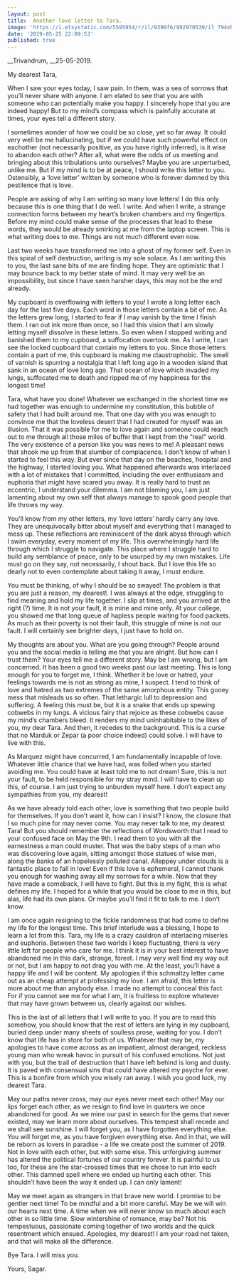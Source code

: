 ```yaml
---
layout: post
title:  Another love letter to Tara.
image: 'https://i.etsystatic.com/5595954/r/il/9390f6/992970530/il_794xN.992970530_ab82.jpg'
date: '2019-05-25 22:09:53'
published: true
---
```


__Trivandrum,
__25-05-2019.

My dearest Tara,	

When I saw your eyes today, I saw pain. In them, was a sea of sorrows that you’ll never share with anyone. I am elated to see that you are with someone who can potentially make you happy. I sincerely hope that you are indeed happy! But to my mind’s compass which is painfully accurate at times, your eyes tell a different story.

I sometimes wonder of how we could be so close, yet so far away. It could very well be me hallucinating, but if we could have such powerful effect on eachother (not necessarily positive, as you have rightly inferred), is it wise to abandon each other? After all, what were the odds of us meeting and bringing about this tribulations unto ourselves? Maybe you are unperturbed, unlike me. But if my mind is to be at peace, I should write this letter to you. Ostensibly, a ‘love letter’ written by someone who is forever damned by this pestilence that is love.  

People are asking of why I am writing so many love letters! I do this only because this is one thing that I do well. I write. And when I write, a strange connection forms between my heart’s broken chambers and my fingertips. Before my mind could make sense of the processes that lead to these words, they would be already smirking at me from the laptop screen. This is what writing does to me. Things are not much different even now. 

Last two weeks have transformed me into a ghost of my former self. Even in this spiral of self destruction, writing is my sole solace. As I am writing this to you, the last sane bits of me are finding hope. They are optimistic that I may bounce back to my better state of mind. It may very well be an impossibility, but since I have seen harsher days, this may not be the end already.

My cupboard is overflowing with letters to you! I wrote a long letter each day for the last five days. Each word in those letters contain a bit of me. As the letters grew long, I started to fear if I may vanish by the time I finish them. I ran out ink more than once, so I had this vision that I am slowly letting myself dissolve in these letters. So even when I stopped writing and banished them to my cupboard, a suffocation overtook me. As I write, I can see the locked cupboard that contain my letters to you. Since those letters contain a part of me, this cupboard is making me claustrophobic. The smell of varnish is spurring a nostalgia that I left long ago in a wooden island that sank in an ocean of love long ago. That ocean of love which invaded my lungs, suffocated me to death and ripped me of my happiness for the longest time! 

Tara, what have you done! Whatever we exchanged in the shortest time we had together was enough to undermine my constitution, this bubble of safety that I had built around me. That one day with you was enough to convince me that the loveless desert that I had created for myself was an illusion. That it was possible for me to love again and someone could reach out to me through all those miles of buffer that I kept from the “real” world. The very existence of a person like you was news to me! A pleasant news that shook me up from that slumber of complacence. I don’t know of when I started to feel this way. But ever since that day on the beaches, hospital and the highway, I started loving you. What happened afterwards was interlaced with a lot of mistakes that I committed, including the over enthusiasm and euphoria that might have scared you away. It is really hard to trust an eccentric, I understand your dilemma. I am not blaming you, I am just lamenting about my own self that always manage to spook good people that life throws my way.

You’ll know from my other letters, my ‘love letters’ hardly carry any love. They are unequivocally bitter about myself and everything that I managed to mess up. These reflections are reminiscent of the dark abyss through which I swim everyday, every moment of my life. This overwhelmingly hard life through which I struggle to navigate. This place where I struggle hard to build any semblance of peace, only to be usurped by my own mistakes. Life must go on they say, not necessarily, I shout back. But I love this life so dearly not to even contemplate about taking it away, I must endure.

You must be thinking, of why I should be so swayed! The problem is that you are just a reason, my dearest!. I was always at the edge, struggling to find meaning and hold my life together. I slip at times, and you arrived at the right (?) time. It is not your fault, it is mine and mine only. At your college, you showed me that long queue of hapless people waiting for food packets. As much as their poverty is not their fault, this struggle of mine is not our fault. I will certainly see brighter days, I just have to hold on.

My thoughts are about you. What are you going through? People around you and the social media is telling me that you are alright. But how can I trust them? Your eyes tell me a different story. May be I am wrong, but I am concerned. It has been a good two weeks past our last meeting. This is long enough for you to forget me, I think. Whether it be love or hatred, your feelings towards me is not as strong as mine, I suspect. I tend to think of love and hatred as two extremes of the same amorphous entity. This gooey mess that misleads us so often. That lethargic lull to depression and suffering. A feeling this must be, but it is a snake that ends up spewing cobwebs in my lungs. A vicious fairy that rejoice as these cobwebs cause my mind’s chambers bleed. It renders my mind uninhabitable to the likes of you, my dear Tara. And then, it recedes to the background. This is a curse that no Marduk or Zepar (a poor choice indeed) could solve. I will have to live with this.

As Marquez might have concurred, I am fundamentally incapable of love. Whatever little chance that we have had, was foiled when you started avoiding me. You could have at least told me to not dream! Sure, this is not your fault, to be held responsible for my stray mind. I will have to clean up this, of course. I am just trying to unburden myself here. I don’t expect any sympathies from you, my dearest! 

As we have already told each other, love is something that two people build for themselves. If you don’t want it, how can I insist? I know, the closure that I so much pine for may never come. You may never talk to me, my dearest Tara! But you should remember the reflections of Wordsworth that I read to your confused face on May the 9th. I read them to you with all the earnestness a man could muster. That was the baby steps of a man who was discovering love again, sitting amongst those statues of wise men, along the banks of an hopelessly polluted canal. Alleppey under clouds is a fantastic place to fall in love! Even if this love is ephemeral, I cannot thank you enough for washing away all my sorrows for a while. Now that they have made a comeback, I will have to fight. But this is my fight, this is what defines my life. I hoped for a while that you would be close to me in this, but alas, life had its own plans. Or maybe you’ll find it fit to talk to me. I don’t know. 

I am once again resigning to the fickle randomness that had come to define my life for the longest time. This brief interlude was a blessing, I hope to learn a lot from this. Tara, my life is a crazy cauldron of interlacing miseries and euphoria. Between these two worlds I keep fluctuating, there is very little left for people who care for me. I think it is in your best interest to have abandoned me in this dark, strange, forest. I may very well find my way out or not, but I am happy to not drag you with me. At the least, you’ll have a happy life and I will be content. My apologies if this schmaltzy letter came out as an cheap attempt at professing my love. I am afraid, this letter is more about me than anybody else. I made no attempt to conceal this fact. For if you cannot see me for what I am, it is fruitless to explore whatever that may have grown between us, clearly against our wishes.

This is the last of all letters that I will write to you. If you are to read this somehow, you should know that the rest of letters are lying in my cupboard, buried deep under many sheets of soulless prose, waiting for you. I don’t know that life has in store for both of us. Whatever that may be, my apologies to have come across as an impatient, almost deranged, reckless young man who wreak havoc in pursuit of his confused emotions. Not just with you, but the trail of destruction that I have left behind is long and dusty. It is paved with consensual sins that could have altered my psyche for ever. This is a bonfire from which you wisely ran away. I wish you good luck, my dearest Tara. 

May our paths never cross, may our eyes never meet each other! May our lips forget each other, as we resign to find love in quarters we once abandoned for good. As we mine our past in search for the gems that never existed, may we learn more about ourselves. This tempest shall recede and we shall see sunshine. I will forget you, as I have forgotten everything else. You will forget me, as you have forgiven everything else. And in that, we will be reborn as lovers in paradise - a life we create post the summer of 2019. Not in love with each other, but with some else. This unforgiving summer has altered the political fortunes of our country forever. It is painful to us too, for these are the star-crossed times that we chose to run into each other. This damned spell where we ended up hurting each other. This shouldn’t have been the way it ended up. I can only lament!

May we meet again as strangers in that brave new world. I promise to be gentler next time! To be mindful and a bit more careful. May be we will win our hearts next time. A time when we will never know so much about each other in so little time. Slow wintershine of romance, may be? Not his tempestuous, passionate coming together of two worlds and the quick resentment which ensued. Apologies, my dearest! I am your road not taken, and that will make all the difference. 

Bye Tara. I will miss you.

Yours,
Sagar.
